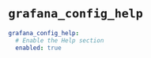 # `grafana_config_help`

```yaml
grafana_config_help:
  # Enable the Help section
  enabled: true
```
